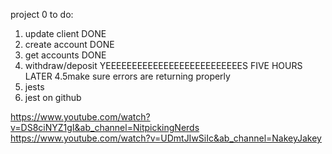 project 0 to do:

1. update client 	DONE
2. create account 	DONE
3. get accounts		DONE
4. withdraw/deposit	YEEEEEEEEEEEEEEEEEEEEEEEEEES FIVE HOURS LATER
4.5make sure errors are returning properly
5. jests		
6. jest on github	


https://www.youtube.com/watch?v=DS8ciNYZ1gI&ab_channel=NitpickingNerds
https://www.youtube.com/watch?v=UDmtJIwSiIc&ab_channel=NakeyJakey